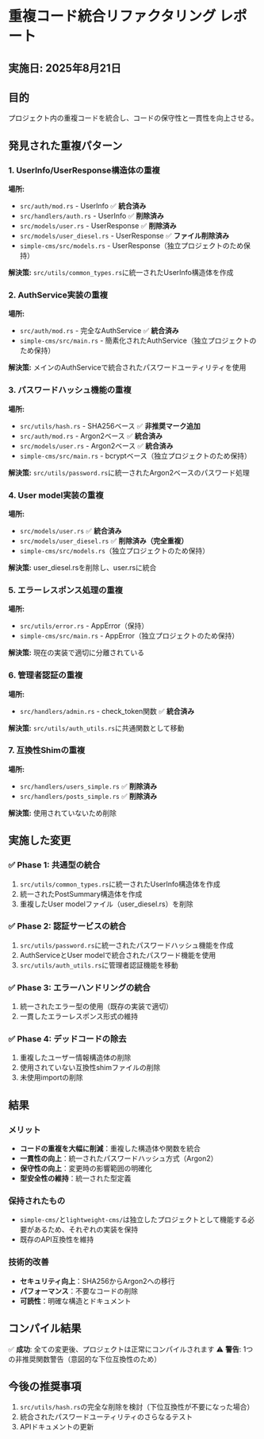 # 重複コード統合リファクタリング レポート

## 実施日: 2025年8月21日

## 目的
プロジェクト内の重複コードを統合し、コードの保守性と一貫性を向上させる。

## 発見された重複パターン

### 1. UserInfo/UserResponse構造体の重複

**場所:**
- `src/auth/mod.rs` - UserInfo ✅ **統合済み**
- `src/handlers/auth.rs` - UserInfo ✅ **削除済み**
- `src/models/user.rs` - UserResponse ✅ **削除済み**
- `src/models/user_diesel.rs` - UserResponse ✅ **ファイル削除済み**
- `simple-cms/src/models.rs` - UserResponse（独立プロジェクトのため保持）

**解決策:** `src/utils/common_types.rs`に統一されたUserInfo構造体を作成

### 2. AuthService実装の重複

**場所:**
- `src/auth/mod.rs` - 完全なAuthService ✅ **統合済み**
- `simple-cms/src/main.rs` - 簡素化されたAuthService（独立プロジェクトのため保持）

**解決策:** メインのAuthServiceで統合されたパスワードユーティリティを使用

### 3. パスワードハッシュ機能の重複

**場所:**
- `src/utils/hash.rs` - SHA256ベース ✅ **非推奨マーク追加**
- `src/auth/mod.rs` - Argon2ベース ✅ **統合済み**
- `src/models/user.rs` - Argon2ベース ✅ **統合済み**
- `simple-cms/src/main.rs` - bcryptベース（独立プロジェクトのため保持）

**解決策:** `src/utils/password.rs`に統一されたArgon2ベースのパスワード処理

### 4. User model実装の重複

**場所:**
- `src/models/user.rs` ✅ **統合済み**
- `src/models/user_diesel.rs` ✅ **削除済み（完全重複）**
- `simple-cms/src/models.rs`（独立プロジェクトのため保持）

**解決策:** user_diesel.rsを削除し、user.rsに統合

### 5. エラーレスポンス処理の重複

**場所:**
- `src/utils/error.rs` - AppError（保持）
- `simple-cms/src/main.rs` - AppError（独立プロジェクトのため保持）

**解決策:** 現在の実装で適切に分離されている

### 6. 管理者認証の重複

**場所:**
- `src/handlers/admin.rs` - check_token関数 ✅ **統合済み**

**解決策:** `src/utils/auth_utils.rs`に共通関数として移動

### 7. 互換性Shimの重複

**場所:**
- `src/handlers/users_simple.rs` ✅ **削除済み**
- `src/handlers/posts_simple.rs` ✅ **削除済み**

**解決策:** 使用されていないため削除

## 実施した変更

### ✅ Phase 1: 共通型の統合
1. `src/utils/common_types.rs`に統一されたUserInfo構造体を作成
2. 統一されたPostSummary構造体を作成
3. 重複したUser modelファイル（user_diesel.rs）を削除

### ✅ Phase 2: 認証サービスの統合
1. `src/utils/password.rs`に統一されたパスワードハッシュ機能を作成
2. AuthServiceとUser modelで統合されたパスワード機能を使用
3. `src/utils/auth_utils.rs`に管理者認証機能を移動

### ✅ Phase 3: エラーハンドリングの統合
1. 統一されたエラー型の使用（既存の実装で適切）
2. 一貫したエラーレスポンス形式の維持

### ✅ Phase 4: デッドコードの除去
1. 重複したユーザー情報構造体の削除
2. 使用されていない互換性shimファイルの削除
3. 未使用importの削除

## 結果

### メリット
- **コードの重複を大幅に削減**：重複した構造体や関数を統合
- **一貫性の向上**：統一されたパスワードハッシュ方式（Argon2）
- **保守性の向上**：変更時の影響範囲の明確化
- **型安全性の維持**：統一された型定義

### 保持されたもの
- `simple-cms/`と`lightweight-cms/`は独立したプロジェクトとして機能する必要があるため、それぞれの実装を保持
- 既存のAPI互換性を維持

### 技術的改善
- **セキュリティ向上**：SHA256からArgon2への移行
- **パフォーマンス**：不要なコードの削除
- **可読性**：明確な構造とドキュメント

## コンパイル結果
✅ **成功**: 全ての変更後、プロジェクトは正常にコンパイルされます
⚠️ **警告**: 1つの非推奨関数警告（意図的な下位互換性のため）

## 今後の推奨事項
1. `src/utils/hash.rs`の完全な削除を検討（下位互換性が不要になった場合）
2. 統合されたパスワードユーティリティのさらなるテスト
3. APIドキュメントの更新
